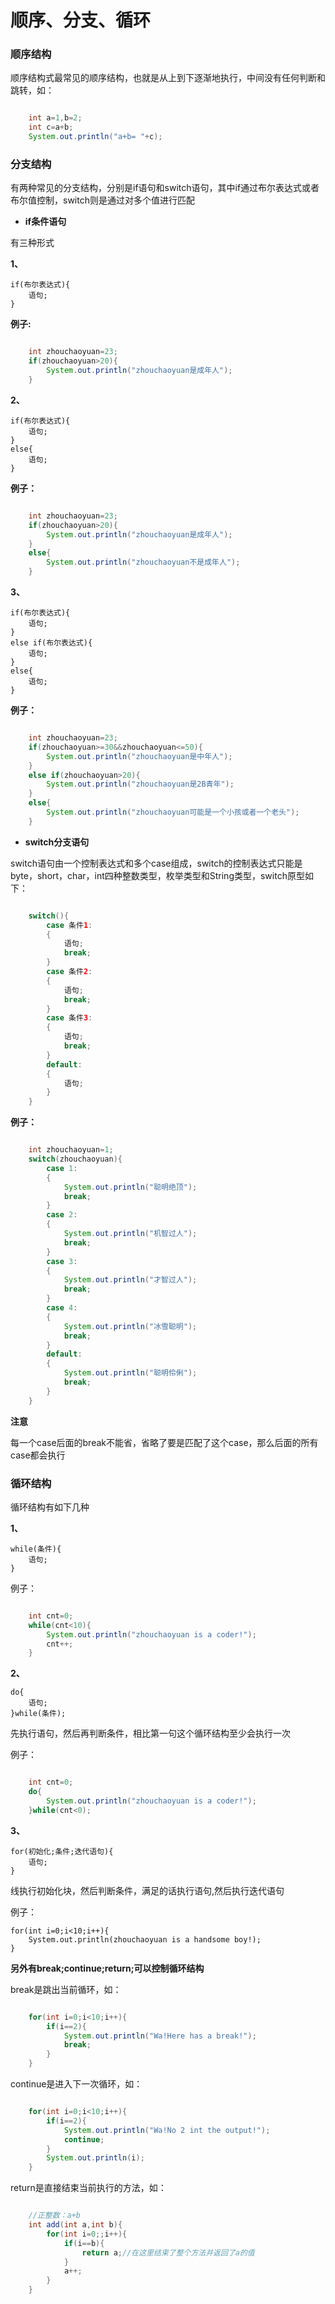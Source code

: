 # 顺序、分支、循环

### 顺序结构

顺序结构式最常见的顺序结构，也就是从上到下逐渐地执行，中间没有任何判断和跳转，如：

```java

    int a=1,b=2;
    int c=a+b;
    System.out.println("a+b= "+c);

```

### 分支结构

有两种常见的分支结构，分别是if语句和switch语句，其中if通过布尔表达式或者布尔值控制，switch则是通过对多个值进行匹配

- **if条件语句**

有三种形式

**1、**

    if(布尔表达式){
    	语句;
    }

**例子:**

```java

    int zhouchaoyuan=23;
    if(zhouchaoyuan>20){
    	System.out.println("zhouchaoyuan是成年人");
    }

```

**2、**

    if(布尔表达式){
    	语句;
    }
    else{
    	语句;
    }

**例子：**

```java

    int zhouchaoyuan=23;
    if(zhouchaoyuan>20){
    	System.out.println("zhouchaoyuan是成年人");
    }
	else{
		System.out.println("zhouchaoyuan不是成年人");
	}

```

**3、**

    if(布尔表达式){
    	语句;
    }
    else if(布尔表达式){
    	语句;
    }
    else{
    	语句;
    }


**例子：**

```java

    int zhouchaoyuan=23;
    if(zhouchaoyuan>=30&&zhouchaoyuan<=50){
    	System.out.println("zhouchaoyuan是中年人");
    }
	else if(zhouchaoyuan>20){
		System.out.println("zhouchaoyuan是2B青年");
	}
	else{
		System.out.println("zhouchaoyuan可能是一个小孩或者一个老头");
	}

```

- **switch分支语句**

switch语句由一个控制表达式和多个case组成，switch的控制表达式只能是byte，short，char，int四种整数类型，枚举类型和String类型，switch原型如下：

```java

	switch(){
		case 条件1:
		{
			语句;
			break;
		}
		case 条件2:
		{
			语句;
			break;
		}
		case 条件3:
		{
			语句;
			break;
		}
		default:
		{
			语句;
		}
	}

```

**例子：**

```java

	int zhouchaoyuan=1;
	switch(zhouchaoyuan){
		case 1:
		{
			System.out.println("聪明绝顶");
			break;
		}
		case 2:
		{
			System.out.println("机智过人");
			break;
		}
		case 3:
		{
			System.out.println("才智过人");
			break;
		}
		case 4:
		{
			System.out.println("冰雪聪明");
			break;
		}
		default:
		{
			System.out.println("聪明伶俐");
			break;
		}
	}

```

**注意**

每一个case后面的break不能省，省略了要是匹配了这个case，那么后面的所有case都会执行

### 循环结构

循环结构有如下几种

**1、**

	while(条件){
		语句;
	}

例子：

```java

	int cnt=0;
	while(cnt<10){
		System.out.println("zhouchaoyuan is a coder!");
		cnt++;
	}

```

**2、**

	do{
		语句;
	}while(条件);

先执行语句，然后再判断条件，相比第一句这个循环结构至少会执行一次

例子：

```java

	int cnt=0;
	do{
		System.out.println("zhouchaoyuan is a coder!");
	}while(cnt<0);

```

**3、**

	for(初始化;条件;迭代语句){
		语句;
	}

线执行初始化块，然后判断条件，满足的话执行语句,然后执行迭代语句

例子：

	for(int i=0;i<10;i++){
		System.out.println(zhouchaoyuan is a handsome boy!);
	}

**另外有break;continue;return;可以控制循环结构**

break是跳出当前循环，如：

```java

	for(int i=0;i<10;i++){
		if(i==2){
			System.out.println("Wa!Here has a break!");
			break;
		}
	}

```

continue是进入下一次循环，如：

```java

	for(int i=0;i<10;i++){
		if(i==2){
			System.out.println("Wa!No 2 int the output!");
			continue;
		}
		System.out.println(i);
	}

```

return是直接结束当前执行的方法，如：

```java

	//正整数：a+b
	int add(int a,int b){
		for(int i=0;;i++){
			if(i==b){
				return a;//在这里结束了整个方法并返回了a的值
			}
			a++;
		}
	}

```